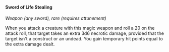 #### Sword of Life Stealing

*Weapon (any sword), rare (requires attunement)*

When you attack a creature with this magic weapon and roll a 20 on the attack roll, that target takes an extra 3d6 necrotic damage, provided that the target isn't a construct or an undead. You gain temporary hit points equal to the extra damage dealt.
